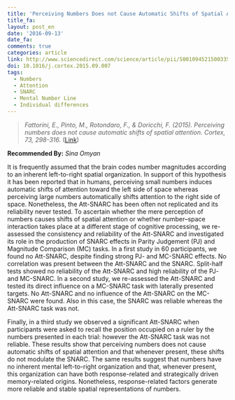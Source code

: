 ```yaml
---
title: 'Perceiving Numbers Does not Cause Automatic Shifts of Spatial Attention'
title_fa:
layout: post_en
date: '2016-09-13'
date_fa:
comments: true
categories: article
link: http://www.sciencedirect.com/science/article/pii/S0010945215003354
doi: 10.1016/j.cortex.2015.09.007
tags:
  - Numbers
  - Attention
  - SNARC
  - Mental Number Line
  - Individual differences
---
```


> *Fattorini, E., Pinto, M., Rotondaro, F., & Doricchi, F. (2015). Perceiving numbers does not cause automatic shifts of spatial attention. Cortex, 73, 298-316.* ([Link](http://www.sciencedirect.com/science/article/pii/S0010945215003354))

**Recommended By:** *Sina Omyan*

It is frequently assumed that the brain codes number magnitudes according to an inherent left-to-right spatial organization. In support of this hypothesis it has been reported that in humans, perceiving small numbers induces automatic shifts of attention toward the left side of space whereas perceiving large numbers automatically shifts attention to the right side of space. Nonetheless, the Att-SNARC has been often not replicated and its reliability never tested. To ascertain whether the mere perception of numbers causes shifts of spatial attention or whether number–space interaction takes place at a different stage of cognitive processing, we re-assessed the consistency and reliability of the Att-SNARC and investigated its role in the production of SNARC effects in Parity Judgement (PJ) and Magnitude Comparison (MC) tasks. In a first study in 60 participants, we found no Att-SNARC, despite finding strong PJ- and MC-SNARC effects. No correlation was present between the Att-SNARC and the SNARC. Split-half tests showed no reliability of the Att-SNARC and high reliability of the PJ- and MC-SNARC. In a second study, we re-assessed the Att-SNARC and tested its direct influence on a MC-SNARC task with laterally presented targets. No Att-SNARC and no influence of the Att-SNARC on the MC-SNARC were found. Also in this case, the SNARC was reliable whereas the Att-SNARC task was not.

<!--more-->

Finally, in a third study we observed a significant Att-SNARC when participants were asked to recall the position occupied on a ruler by the numbers presented in each trial: however the Att-SNARC task was not reliable. These results show that perceiving numbers does not cause automatic shifts of spatial attention and that whenever present, these shifts do not modulate the SNARC. The same results suggest that numbers have no inherent mental left-to-right organization and that, whenever present, this organization can have both response-related and strategically driven memory-related origins. Nonetheless, response-related factors generate more reliable and stable spatial representations of numbers.
